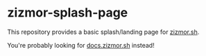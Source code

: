 # zizmor-splash-page

This repository provides a basic splash/landing page for [zizmor.sh].

You're probably looking for [docs.zizmor.sh] instead!

[zizmor.sh]: https://zizmor.sh

[docs.zizmor.sh]: https://docs.zizmor.sh

